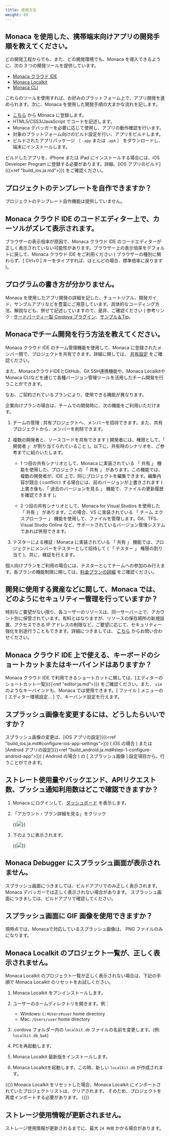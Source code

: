 ```yaml
---
title: 使用方法
weight: 60
---
```


Monaca を使用した、携帯端末向けアプリの開発手順を教えてください。
-----------------------------------------------------------------

どの開発工程からでも、また、どの開発環境でも、Monaca
を導入できるように、次の 3 つの開発ツールを提供しています。

- [Monaca クラウド IDE](/ja/products_guide/monaca_ide)
- [Monaca Localkit](/ja/products_guide/monaca_localkit)
- [Monaca CLI](/ja/products_guide/monaca_cli)

これらのツールを使用すれば、お好みのプラットフォーム上で、アプリ開発を進められます。次に、Monaca
を使用した開発手順の大まかな流れを記します。

-   [こちら](https://monaca.mobi/ja/register/start) から Monaca
    に登録します。
-   HTML5/CSS3/JavaScript でコードを記述します。
-   Monaca デバッガーを必要に応じて使用し、アプリの動作確認を行います。
-   対象のプラットフォーム向けのビルド設定を行い、アプリをビルドします。
-   ビルドされたアプリパッケージ （ `.app` または `.apk` ）
    をダウンロードし、端末にインストールします。

ビルドしたアプリを、iPhone または iPad にインストールする場合には、iOS
Developer Program に登録する必要があります。詳細、[iOS アプリのビルド]({{<ref "build_ios.ja.md">}})
をご確認ください。

プロジェクトのテンプレートを自作できますか？
--------------------------------------------

プロジェクトのテンプレート自作機能は提供していません。

Monaca クラウド IDE のコードエディター上で、カーソルがズレて表示されます。
--------------------------------------------------------------------------

ブラウザーの表示倍率が原因で、Monaca クラウド IDE
のコードエディターが正しく表示されていない可能性があります。ブラウザー上の表示倍率をデフォルトに戻して、Monaca
クラウド IDE をご利用ください ( ブラウザーの種別に関わらず、\[ Ctrl+0 \]
キーをタイプすれば、ほとんどの場合、標準倍率に戻ります )。

プログラムの書き方が分かりません。
----------------------------------

Monaca
を使用したアプリ開発の詳細を記した、チュートリアル、開発ガイド、サンプルアプリなどを豊富にご用意しています。具体的なコーディング方法、解説なども、併せて記述していますので、是非、ご確認ください
( 参考リンク :  [サードパーティー製 Cordova プラグイン](/ja/reference/third_party_phonegap)、[サンプル＆Tip](/ja/sampleapp)。

Monacaでチーム開発を行う方法を教えてください。
----------------------------------------------------------------------

Monaca クラウド IDE のチーム管理機能を使用して、Monaca に登録されたメンバー間で、プロジェクトを共有できます。詳細に関しては、 [共有設定](https://docs.monaca.io/ja/products_guide/monaca_ide/overview/#共有設定) をご確認ください。

また、MonacaクラウドIDEとGitHub、Git SSH連携機能や、Monaca LocalkitやMonaca CLIなどを通じて各種バージョン管理ツールを活用したチーム開発を行うことができます。


なお、ご契約されているプランにより、使用できる機能が異なります。

企業向けプランの場合は、チームでの開発時に、次の機能をご利用いただけます。

1.  チームの管理 :
    共有プロジェクトへ、メンバーを招待できます。また、共有プロジェクトから、メンバーを削除できます。
2.  複数の開発者と、ソースコードを共有できます (
    開発者には、権限として、「 開発者 」 が割り当てられていること
    )。以下に、共有時のシナリオを、ご参考までに紹介いたします。

    - 1 つ目の共有シナリオとして、Monaca に実装されている 「 共有 」 機能を使用した、プロジェクトの 「 共有 」 があります。この機能では、複数の開発者が、IDE 上で、同じプロジェクトを編集できます。編集内容が競合 ( conflict ) する場合には、前のバージョンが上書きされます ( 上書き後も、「 過去のバージョンを見る 」 機能で、ファイルの更新履歴を確認できます )。

    - 2 つ目の共有シナリオとして、Monaca for Visual Studios を使用した 「 共有 」 があります。この場合、VS に実装されている 「 チーム エクスプローラー 」 機能を使用して、ファイルを管理します。Git、TFS、Visual Studio Online など、サポートされているバージョン管理システムであれば併用できます。

3.  テスターによる検証 : Monaca に実装されている 「 共有 」
    機能では、プロジェクトにメンバーをテスターとして招待して ( 「
    テスター 」 権限の割り当て )、共に、検証を行えます。

個人向けプランをご利用の場合には、テスターとしてチームへの参加のみ行えます。各プランの機能制限に関しては、[料金プランの詳細](https://ja.monaca.io/pricing.html) をご確認ください。

開発に使用する資産などに関して、Monaca では、どのようにセキュリティー管理を行っていますか？
-------------------------------------------------------------------------------------------

特別なご要望がない限り、各ユーザーのリソースは、同一サーバー上で、アカウント別に保管されています。有料とはなりますが、リソースの保存場所の新規設置、アクセスできる
IP
アドレスの制限など、ご要望に応じて、セキュリティー強化を別途行うこともできます。詳細につきましては、
[こちら](https://ja.monaca.io/support/inquiry.html)
からお問い合わせください。

Monaca クラウド IDE 上で使える、キーボードのショートカットまたはキーバインドはありますか？
------------------------------------------------------------------------------------------

Monaca クラウド IDE で利用できるショートカットに関しては、[エディターのショートカット一覧]({{<ref "editor.ja.md">}}) をご確認ください。また、 `vim` のようなキーバインドも、Monaca では使用できます。\[ ファイル \]
メニューの \[ エディター環境設定... \] で、キーバンド設定を行えます。

スプラッシュ画像を変更するには、どうしたらいいですか？
------------------------------------------------------

スプラッシュ画像の変更は、[iOS アプリの設定]({{<ref "build_ios.ja.md#configure-ios-app-settings">}}) ( iOS の場合 )
または [Android アプリの設定]({{<ref "build_android.ja.md#step-1-configure-android-app">}}) ( Android の場合 ) の \[ スプラッシュ画像 \] 設定項目から、行うことができます。

ストレート使用量やバックエンド、APIリクエスト数、プッシュ通知利用数はどこで確認できますか？
-------------------------------------------------------------------------------------------

1.  Monaca にログインして、[ダッシュボード](https://monaca.mobi/ja/dashboard) を表示します。
2.  「アカウント・プラン詳細を見る」をクリック

    {{<img src="/images/faq/1.png">}}

3.  下のように表示されます。

    {{<img src="/images/faq/2.png">}}

Monaca Debugger にスプラッシュ画面が表示されません。
----------------------------------------------------

スプラッシュ画面につきましては、ビルドアプリでのみ正しく表示されます。
Monaca デバッガーでは正しく表示されない場合があります。
スプラッシュ画面につきましては、ビルドアプリで確認してください。

スプラッシュ画面に GIF 画像を使用できますか？
---------------------------------------------

現時点では、Monacaで対応しているスプラッシュ画像は、 PNG
ファイルのみになります。

Monaca Localkit のプロジェクト一覧が、正しく表示されません。
------------------------------------------------------------

Monaca Localkit
のプロジェクト一覧が正しく表示されない場合は、下記の手順で Monaca
Localkit のリセットをお試しください。

1.  Monaca Localkit をアンインストールします。
2.  ユーザーのホームディレクトリを開きます。例：

    -   Windows: `C:¥Users¥user` home directory
    -   Mac: `/Users/user` home directory

3.  .cordova フォルダー内の `localkit.db`
    ファイルの名前を変更します。(例: `localkit.db_bak`)
4.  PCを再起動します。
5.  Monaca Localkit 最新版をインストールします。
6.  Monaca Localkitを起動します。この時、新しい `localkit.db`
    が作成されます。

{{<note>}}
Monaca Localkit をリセットした場合、Monaca Localkit
にインポートされていたプロジェクトリストは、クリアされます。
そのため、プロジェクトを再度インポートする必要があります。
{{</note>}}

ストレージ使用情報が更新されません。
------------------------------------

ストレージ使用情報が更新されるまでに、最大 `24 時間` かかる場合があります。
